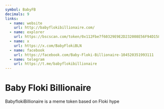 ```yaml
---
symbol: BabyFB
decimals: 9
links:
  - name: website
    url: http://babyflokibillionaire.com/
  - name: explorer
    url: https://bscscan.com/token/0x112Fbe7f60329E9E2D232008E56F94D1582aE3bc
  - name: x
    url: https://x.com/BabyFlokiBLN
  - name: facebook
    url: https://facebook.com/Baby-Floki-Billionaire-104520351993111
  - name: telegram
    url: https://t.me/babyflokibillionaire
---
```


# Baby Floki Billionaire

BabyflokiBillionaire is a meme token based on Floki hype
